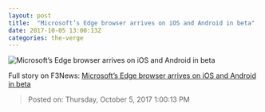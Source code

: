 ```yaml
---
layout: post
title:  "Microsoft’s Edge browser arrives on iOS and Android in beta"
date: 2017-10-05 13:00:13Z
categories: the-verge
---
```


![Microsoft’s Edge browser arrives on iOS and Android in beta](https://cdn0.vox-cdn.com/thumbor/GsPr5kWul4KJYkmtwc6XvN23KQ8=/0x95:1320x786/fit-in/1200x630/cdn1.vox-cdn.com/uploads/chorus_asset/file/9396125/microsoftedgeiosandroid.jpg)




Full story on F3News: [Microsoft’s Edge browser arrives on iOS and Android in beta](http://www.f3nws.com/n/ARyqgB)

> Posted on: Thursday, October 5, 2017 1:00:13 PM
